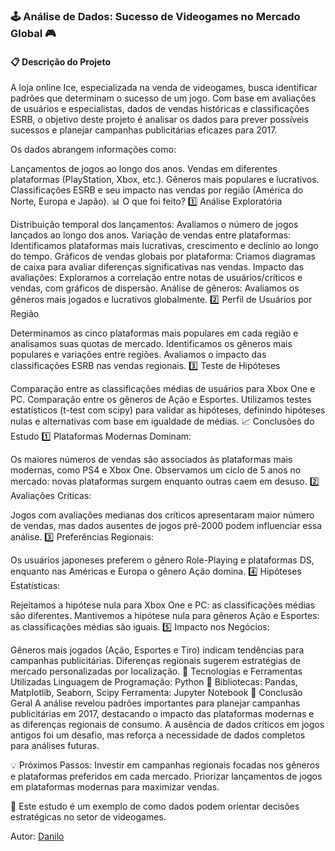 ### 🕹️ Análise de Dados: Sucesso de Videogames no Mercado Global 🎮
#### 📋 Descrição do Projeto
A loja online Ice, especializada na venda de videogames, busca identificar padrões que determinam o sucesso de um jogo. Com base em avaliações de usuários e especialistas, dados de vendas históricas e classificações ESRB, o objetivo deste projeto é analisar os dados para prever possíveis sucessos e planejar campanhas publicitárias eficazes para 2017.

Os dados abrangem informações como:

Lançamentos de jogos ao longo dos anos.
Vendas em diferentes plataformas (PlayStation, Xbox, etc.).
Gêneros mais populares e lucrativos.
Classificações ESRB e seu impacto nas vendas por região (América do Norte, Europa e Japão).
📊 O que foi feito?
1️⃣ Análise Exploratória

Distribuição temporal dos lançamentos: Avaliamos o número de jogos lançados ao longo dos anos.
Variação de vendas entre plataformas: Identificamos plataformas mais lucrativas, crescimento e declínio ao longo do tempo.
Gráficos de vendas globais por plataforma: Criamos diagramas de caixa para avaliar diferenças significativas nas vendas.
Impacto das avaliações: Exploramos a correlação entre notas de usuários/críticos e vendas, com gráficos de dispersão.
Análise de gêneros: Avaliamos os gêneros mais jogados e lucrativos globalmente.
2️⃣ Perfil de Usuários por Região

Determinamos as cinco plataformas mais populares em cada região e analisamos suas quotas de mercado.
Identificamos os gêneros mais populares e variações entre regiões.
Avaliamos o impacto das classificações ESRB nas vendas regionais.
3️⃣ Teste de Hipóteses

Comparação entre as classificações médias de usuários para Xbox One e PC.
Comparação entre os gêneros de Ação e Esportes.
Utilizamos testes estatísticos (t-test com scipy) para validar as hipóteses, definindo hipóteses nulas e alternativas com base em igualdade de médias.
📈 Conclusões do Estudo
1️⃣ Plataformas Modernas Dominam:

Os maiores números de vendas são associados às plataformas mais modernas, como PS4 e Xbox One.
Observamos um ciclo de 5 anos no mercado: novas plataformas surgem enquanto outras caem em desuso.
2️⃣ Avaliações Críticas:

Jogos com avaliações medianas dos críticos apresentaram maior número de vendas, mas dados ausentes de jogos pré-2000 podem influenciar essa análise.
3️⃣ Preferências Regionais:

Os usuários japoneses preferem o gênero Role-Playing e plataformas DS, enquanto nas Américas e Europa o gênero Ação domina.
4️⃣ Hipóteses Estatísticas:

Rejeitamos a hipótese nula para Xbox One e PC: as classificações médias são diferentes.
Mantivemos a hipótese nula para gêneros Ação e Esportes: as classificações médias são iguais.
5️⃣ Impacto nos Negócios:

Gêneros mais jogados (Ação, Esportes e Tiro) indicam tendências para campanhas publicitárias.
Diferenças regionais sugerem estratégias de mercado personalizadas por localização.
🚀 Tecnologias e Ferramentas Utilizadas
Linguagem de Programação: Python 🐍
Bibliotecas: Pandas, Matplotlib, Seaborn, Scipy
Ferramenta: Jupyter Notebook
📌 Conclusão Geral
A análise revelou padrões importantes para planejar campanhas publicitárias em 2017, destacando o impacto das plataformas modernas e as diferenças regionais de consumo. A ausência de dados críticos em jogos antigos foi um desafio, mas reforça a necessidade de dados completos para análises futuras.

💡 Próximos Passos:
Investir em campanhas regionais focadas nos gêneros e plataformas preferidos em cada mercado. Priorizar lançamentos de jogos em plataformas modernas para maximizar vendas.

📜 Este estudo é um exemplo de como dados podem orientar decisões estratégicas no setor de videogames.

Autor: [Danilo](https://www.linkedin.com/in/danilojosedelara/)
